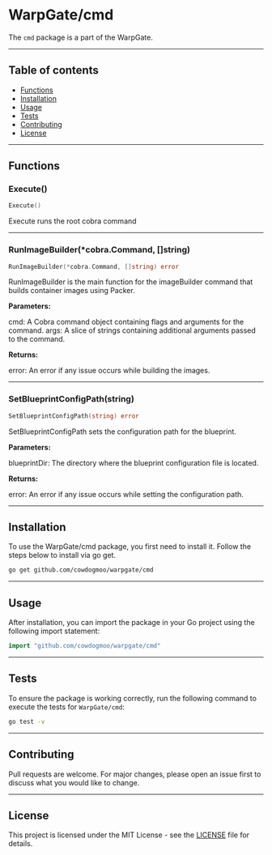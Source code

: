 # WarpGate/cmd

The `cmd` package is a part of the WarpGate.

---

## Table of contents

- [Functions](#functions)
- [Installation](#installation)
- [Usage](#usage)
- [Tests](#tests)
- [Contributing](#contributing)
- [License](#license)

---

## Functions

### Execute()

```go
Execute()
```

Execute runs the root cobra command

---

### RunImageBuilder(*cobra.Command, []string)

```go
RunImageBuilder(*cobra.Command, []string) error
```

RunImageBuilder is the main function for the imageBuilder command
that builds container images using Packer.

**Parameters:**

cmd: A Cobra command object containing flags and arguments for the command.
args: A slice of strings containing additional arguments passed to the command.

**Returns:**

error: An error if any issue occurs while building the images.

---

### SetBlueprintConfigPath(string)

```go
SetBlueprintConfigPath(string) error
```

SetBlueprintConfigPath sets the configuration path for the blueprint.

**Parameters:**

blueprintDir: The directory where the blueprint configuration file is located.

**Returns:**

error: An error if any issue occurs while setting the configuration path.

---

## Installation

To use the WarpGate/cmd package, you first need to install it.
Follow the steps below to install via go get.

```bash
go get github.com/cowdogmoo/warpgate/cmd
```

---

## Usage

After installation, you can import the package in your Go project
using the following import statement:

```go
import "github.com/cowdogmoo/warpgate/cmd"
```

---

## Tests

To ensure the package is working correctly, run the following
command to execute the tests for `WarpGate/cmd`:

```bash
go test -v
```

---

## Contributing

Pull requests are welcome. For major changes,
please open an issue first to discuss what
you would like to change.

---

## License

This project is licensed under the MIT
License - see the [LICENSE](https://github.com/CowDogMoo/WarpGate/blob/main/LICENSE)
file for details.
